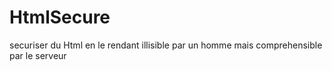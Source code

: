 # HtmlSecure
securiser du Html en le rendant illisible par un homme mais comprehensible par le serveur
